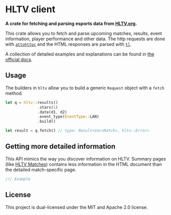 # HLTV client

**A crate for fetching and parsing esports data from [HLTV.org](https://www.hltv.org).**

This crate allows you to fetch and parse upcoming matches, results,
event information, player performance and other data. 
The http requests are done with [`attohttpc`](https://crates.io/crates/attohttpc)
and the HTML responses are parsed with [`tl`](https://crates.io/crates/tl). 

A collection of detailed examples and explanations can be found in
[the official docs](https://www.docs.rs/hltv).

## Usage

The builders in `hltv` allow you to build a generic `Request` 
object with a `fetch` method.

```rust
let q = hltv::results()
              .stars(1)
              .date(d1, d2)
              .event_type(EventType::LAN)
              .build()

let result = q.fetch() // type: Result<Vec<Match>, hltv::Error>
```

## Getting more detailed information

This API mimics the way you discover information on HLTV. Summary pages 
(like [HLTV Matches](https://www.hltv.org/matches))
contains less information in the HTML document than the detailed match-specific page.

```rust
/// Example
```

## License

This project is dual-licensed under the MIT and Apache 2.0 license.
